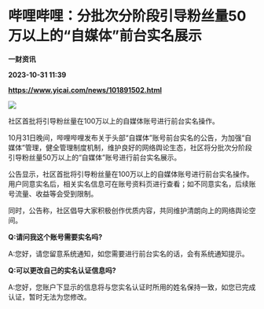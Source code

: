 # 哔哩哔哩：分批次分阶段引导粉丝量50万以上的“自媒体”前台实名展示
**一财资讯**

**2023-10-31 11:39**

**https://www.yicai.com/news/101891502.html**

![](https://imgcdn.yicai.com/uppics/slides/2023/10/deb477aa4c1372a6c1f38f4e1d8081d4.jpg)

社区首批将引导粉丝量在100万以上的自媒体账号进行前台实名操作。

10月31日晚间，哔哩哔哩发布关于头部“自媒体”账号前台实名的公告，为加强“自媒体”管理，健全管理制度机制，维护良好的网络舆论生态，社区将分批次分阶段引导粉丝量50万以上的“自媒体”账号进行前台实名展示。

公告显示，社区首批将引导粉丝量在100万以上的自媒体账号进行前台实名操作。用户同意实名后，相关实名信息可在账号资料页进行查看；如不同意实名，后续账号流量、收益等会受到限制。

同时，公告称，社区倡导大家积极创作优质内容，共同维护清朗向上的网络舆论空间。

**Q:请问我这个账号需要实名吗?**

A:您好，请您留意系统通知，如您需要进行前台实名的话，会有系统通知提示。

**Q:可以更改自己的实名认证信息吗?**

A:您好，您账户下显示的信息将与您实名认证时所用的姓名保持一致，如您已完成认证，暂时无法为您修改。